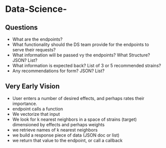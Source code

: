 # Data-Science-

## Questions

- What are the endpoints?
- What functionality should the DS team provide for the endpoints to serve their requests?
- What information will be passed vy the endpoints?  What Structure?  JSON? List?
- What information is expected back?  List of 3 or 5 recommended strains?  
- Any recommendations for form?  JSON? List?



## Very Early Vision

- User enters a number of desired effects, and perhaps rates their importance.
- endpoint calls a function
- We vectorize that input
- We look for k nearest neighbors in a space of strains (target) dimensioned by effects and perhaps weights
- we retrieve names of k nearest neighbors
- we build a response piece of data (JSON doc or list)
- we return that value to the endpoint, or call a callback
